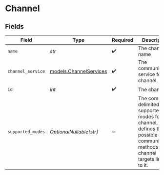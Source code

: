# Channel


## Fields

| Field                                                                                                                                                 | Type                                                                                                                                                  | Required                                                                                                                                              | Description                                                                                                                                           | Example                                                                                                                                               |
| ----------------------------------------------------------------------------------------------------------------------------------------------------- | ----------------------------------------------------------------------------------------------------------------------------------------------------- | ----------------------------------------------------------------------------------------------------------------------------------------------------- | ----------------------------------------------------------------------------------------------------------------------------------------------------- | ----------------------------------------------------------------------------------------------------------------------------------------------------- |
| `name`                                                                                                                                                | *str*                                                                                                                                                 | :heavy_check_mark:                                                                                                                                    | The channel name                                                                                                                                      |                                                                                                                                                       |
| `channel_service`                                                                                                                                     | [models.ChannelServices](../models/channelservices.md)                                                                                                | :heavy_check_mark:                                                                                                                                    | The communication service for a channel.                                                                                                              |                                                                                                                                                       |
| `id`                                                                                                                                                  | *int*                                                                                                                                                 | :heavy_check_mark:                                                                                                                                    | The channel ID                                                                                                                                        |                                                                                                                                                       |
| `supported_modes`                                                                                                                                     | *OptionalNullable[str]*                                                                                                                               | :heavy_minus_sign:                                                                                                                                    | The comma-delimited list of supported modes for the channel, which defines the       possible communication methods for channel targets linked to it. | [<br/>"chat",<br/>"voice"<br/>]                                                                                                                       |